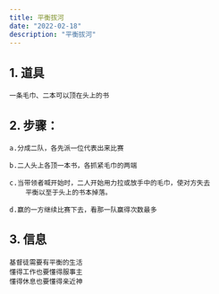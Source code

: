 ```yaml
---
title: 平衡拔河
date: "2022-02-18"
description: "平衡拔河"
---
```

## 1. 道具
    一条毛巾、二本可以顶在头上的书

## 2. 步骤：
    a.分成二队，各先派一位代表出来比赛

 	b.二人头上各顶一本书，各抓紧毛巾的两端

 	c.当带领者喊开始时，二人开始用力拉或放手中的毛巾，使对方失去
		平衡以至于头上的书本掉落。

	d.赢的一方继续比赛下去，看那一队赢得次数最多 

## 3. 信息
    基督徒需要有平衡的生活
	懂得工作也要懂得服事主
	懂得休息也要懂得亲近神